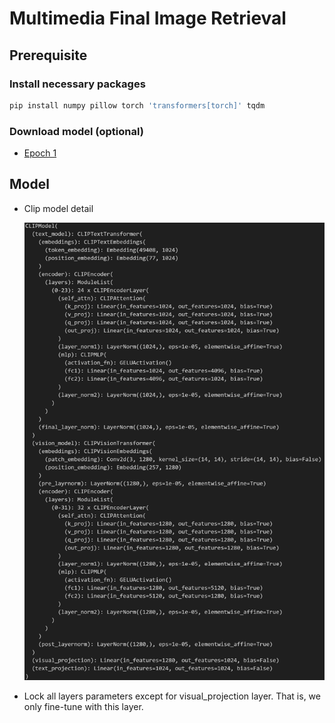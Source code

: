 # Multimedia Final Image Retrieval

## Prerequisite
### Install necessary packages
```sh
pip install numpy pillow torch 'transformers[torch]' tqdm
```
### Download model (optional)
- [Epoch 1](https://drive.google.com/file/d/1tvDwD90b7J9FJeKbV5U4T5XdaheZEzgD/view?usp=sharing)

## Model
- Clip model detail
  
  ![](./img/clip_model.png)
- Lock all layers parameters except for visual_projection layer. That is, we only fine-tune with this layer.